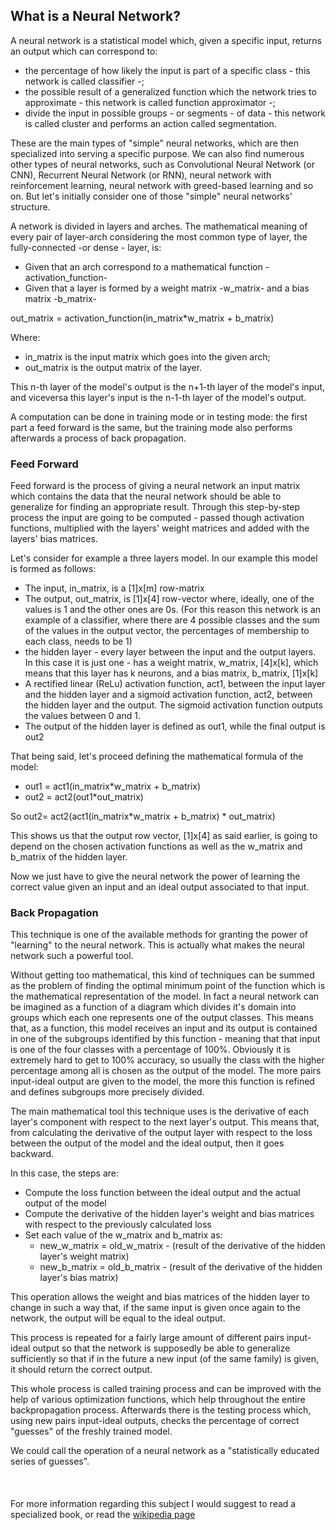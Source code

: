 ## <a name="whatis"></a>What is a Neural Network?

A neural network is a statistical model which, given a specific input, returns an output which can correspond to:
* the percentage of how likely the input is part of a specific class - this network is called classifier -;
* the possible result of a generalized function which the network tries to approximate - this network is called function approximator -;
* divide the input in possible groups - or segments - of data - this network is called cluster and performs an action called segmentation.

These are the main types of "simple" neural networks, which are then specialized into serving a specific purpose. We can also find numerous other types of neural networks, such as Convolutional Neural Network (or CNN), Recurrent Neural Network (or RNN), neural network with reinforcement learning, neural network with greed-based learning and so on. But let's initially consider one of those "simple" neural networks' structure.

A network is divided in layers and arches. The mathematical meaning of every pair of layer-arch considering the most common type of layer, the fully-connected -or dense - layer, is:
 * Given that an arch correspond to a mathematical function -activation_function-
 * Given that a layer is formed by a weight matrix -w_matrix- and a bias matrix -b_matrix-


 out_matrix = activation_function(in_matrix*w_matrix + b_matrix)

 Where:

 * in_matrix is the input matrix which goes into the given arch;
 * out_matrix is the output matrix of the layer.


 This n-th layer of the model's output is the n+1-th layer of the model's input, and viceversa this layer's input is the n-1-th layer of the model's output.  

 A computation can be done in training mode or in testing mode: the first part a feed forward is the same, but the training mode also performs afterwards a process of back propagation.


### <a name="feedfor"></a>Feed Forward

Feed forward is the process of giving a neural network an input matrix which contains the data that the neural network should be able to generalize for finding an appropriate result.
Through this step-by-step process the input are going to be computed - passed though activation functions, multiplied with the layers' weight matrices and added with the layers' bias matrices.

Let's consider for example a three layers model. In our example this model is formed as follows:

*   The input, in_matrix, is a [1]x[m] row-matrix
*   The output, out_matrix, is [1]x[4] row-vector where, ideally, one of the values is 1 and the other ones are 0s. (For this reason this network is an example of a classifier, where there are 4 possible classes and the sum of the values in the output vector, the percentages of membership to each class, needs to be 1)
* the hidden layer - every layer between the input and the output layers. In this case it is just one - has a weight matrix, w_matrix, [4]x[k], which means that this layer has k neurons, and a bias matrix, b_matrix, [1]x[k]
* A rectified linear (ReLu) activation function, act1, between the input layer and the hidden layer and a sigmoid activation function, act2, between the hidden layer and the output. The sigmoid activation function outputs the values between 0 and 1.
* The output of the hidden layer is defined as out1, while the final output is out2

That being said, let's proceed defining the mathematical formula of the model:

* out1 = act1(in_matrix*w_matrix + b_matrix)
* out2 = act2(out1*out_matrix)

So out2= act2(act1(in_matrix*w_matrix + b_matrix) * out_matrix)

This shows us that the output row vector, [1]x[4] as said earlier, is going to depend on the chosen activation functions as well as the w_matrix and b_matrix of the hidden layer.

Now we just have to give the neural network the power of learning the correct value given an input and an ideal output associated to that input.


###  <a name="backprop"></a>Back Propagation


This technique is one of the available methods for granting the power of "learning" to the neural network. This is actually what makes the neural network such a powerful tool.

Without getting too mathematical, this kind of techniques can be summed as the problem of finding the optimal minimum point of the function which is the mathematical representation of the model. In fact a neural network can be imagined as a function of a diagram which divides it's domain into groups which each one represents one of the output classes. This means that, as a function, this model receives an input and its output is contained in one of the subgroups identified by this function - meaning that that input is one of the four classes with a percentage of 100%. Obviously it is extremely hard to get to 100% accuracy, so usually the class with the higher percentage among all is chosen as the output of the model. The more pairs input-ideal output are given to the model, the more this function is refined and defines subgroups more precisely divided.

The main mathematical tool this technique uses is the derivative of each layer's component with respect to the next layer's output. This means that, from calculating the derivative of the output layer with respect to the loss between the output of the model and the ideal output, then it goes backward.

In this case, the steps are:

* Compute the loss function between the ideal output and the actual output of the model
* Compute the derivative of the hidden layer's weight and bias matrices with respect to the previously calculated loss
* Set each value of the w_matrix and b_matrix as:
    * new_w_matrix = old_w_matrix - (result of the derivative of the hidden layer's weight matrix)
    * new_b_matrix = old_b_matrix - (result of the derivative of the hidden layer's bias matrix)

This operation allows the weight and bias matrices of the hidden layer to change in such a way that, if the same input is given once again to the network, the output will be equal to the ideal output.

This process is repeated for a fairly large amount of different pairs input-ideal output so that the network is supposedly be able to generalize sufficiently so that if in the future a new input (of the same family) is given, it should return the correct output.

This whole process is called training process and can be improved with the help of various optimization functions, which help throughout the entire backpropagation process. Afterwards there is the testing process which, using new pairs input-ideal outputs, checks the percentage of correct "guesses" of the freshly trained model.

We could call the operation of a neural network as a "statistically educated series of guesses".
<br /><br /><br /><br />
For more information regarding this subject I would suggest to read a specialized book, or read the <a href="https://en.wikipedia.org/wiki/Artificial_neural_network">wikipedia page</a>
